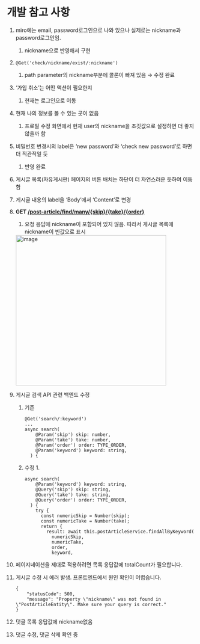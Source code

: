 # 개발 참고 사항

1. miro에는 email, password로그인으로 나와 있으나 실제로는 nickname과 password로그인임.
    1. nickname으로 반영해서 구현
2. `@Get('check/nickname/exist/:nickname')`
    1. path parameter의 nickname부분에 콜론이 빠져 있음 → 수정 완료
3. ‘가입 취소’는 어떤 액션이 필요한지
    1. 현재는 로그인으로 이동
4. 현재 나의 정보를 볼 수 있는 곳이 없음
    1. 프로필 수정 화면에서 현재 user의 nickname을 초깃값으로 설정하면 더 좋지 않을까 함
5. 비밀번호 변경시의 label은 ‘new password’와 ‘check new password’로 하면 더 직관적일 듯
    1. 반영 완료
6. 게시글 목록(자유게시판) 페이지의 버튼 배치는 하단이 더 자연스러운 듯하여 이동함
7. 게시글 내용의 label을 ‘Body’에서 ‘Content’로 변경 
8. **GET [/post-article/find/many/{skip}/{take}/{order}](http://localhost:5500/api-docs/#/%EC%BB%A4%EB%AE%A4%EB%8B%88%ED%8B%B0%20%EA%B8%80%20API/PostArticleController_findAll)**
    1. 요청 응답에 nickname이 포함되어 있지 않음. 따라서 게시글 목록에 nickname이 빈값으로 표시
  
    
     <img width="400" alt="image" src="https://github.com/user-attachments/assets/d76c64c4-587a-405d-8f1b-edb173b007e0" />

    
9. 게시글 검색 API 관련 백엔드 수정
    1. 기존
        
        ```tsx
        @Get('search/:keyword')
        ...
        async search(
            @Param('skip') skip: number,
            @Param('take') take: number,
            @Param('order') order: TYPE_ORDER,
            @Param('keyword') keyword: string,
          ) {
        ```
        
    2. 수정
        1.  
        
        ```
        async search(
            @Param('keyword') keyword: string,
            @Query('skip') skip: string,
            @Query('take') take: string,
            @Query('order') order: TYPE_ORDER,
          ) {
            try {
              const numericSkip = Number(skip);
              const numericTake = Number(take);
              return {
                result: await this.postArticleService.findAllByKeyword(
                  numericSkip,
                  numericTake,
                  order,
                  keyword,
        ```
        
10. 페이지네이션을 제대로 적용하려면 목록 응답값에 totalCount가 필요합니다.
11. 게시글 수정 시 에러 발생. 프론트엔드에서 원인 확인이 어렵습니다.
    
    ```tsx
    {
        "statusCode": 500,
        "message": "Property \"nickname\" was not found in \"PostArticleEntity\". Make sure your query is correct."
    }
    ```
    
12. 댓글 목록 응답값에 nickname없음
13. 댓글 수정, 댓글 삭제 확인 중
